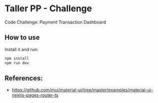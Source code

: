 # Taller PP - Challenge

Code Challenge: Payment Transaction Dashboard

## How to use

Install it and run:

```bash
npm install
npm run dev
```

## References:

- https://github.com/mui/material-ui/tree/master/examples/material-ui-nextjs-pages-router-ts
